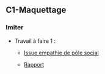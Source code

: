 ## C1-Maquettage

### Imiter
  
-  Travail à faire 1 :
  
     - [Issue empathie de pôle social](https://github.com/cnmh/besoin/issues/76)

   -   [Rapport](https://cnmh.github.io/besoin/empathie-social/rapport.html)
  
  


